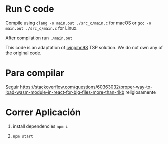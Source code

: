 # Run C code
Compile using `clang -o main.out ./src_c/main.c` for macOS or `gcc -o main.out ./src_c/main.c` for Linux.

After compilation run `./main.out`

This code is an adaptation of [ivinjohn98](https://github.com/ivinjohn98/Dynamic-Programming-Approach-to-Travelling-Salesman-Problem) TSP solution. We do not own any of the original code.

# Para compilar

Seguir https://stackoverflow.com/questions/60363032/proper-way-to-load-wasm-module-in-react-for-big-files-more-than-4kb religiosamente

# Correr Aplicación

1. install dependencies
```npm i```

2. ```npm start```
